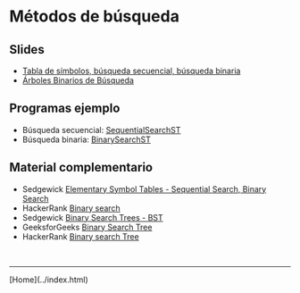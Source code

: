 # Métodos de búsqueda

## Slides
- [Tabla de símbolos, búsqueda secuencial, búsqueda binaria](../slides/06.1-Busqueda-sem12.pdf)  
- [Árboles Binarios de Búsqueda](../slides/06.2-ArbolesDeBusqueda-sem13.pdf)  

<!--
- [Árboles Balanceados 2-3](../slides/06.3-ArbolesDeBusquedaBalanceados-sem14.pdf)  
- [Árboles Rojo-negros](../slides/06.4-ArbolesRojoNegros-sem15.pdf)  
-->

## Programas ejemplo
- Búsqueda secuencial: [SequentialSearchST](https://algs4.cs.princeton.edu/code/edu/princeton/cs/algs4/SequentialSearchST.java.html)  
- Búsqueda binaria: [BinarySearchST](https://algs4.cs.princeton.edu/code/edu/princeton/cs/algs4/BinarySearchST.java.html)  

<!--
- Binary Search Trees: [BST](https://algs4.cs.princeton.edu/code/edu/princeton/cs/algs4/BST.java.html)  
- Red-Black Binary Search Tree [RedBlackBST](https://algs4.cs.princeton.edu/code/edu/princeton/cs/algs4/RedBlackBST.java.html)  
-->

<!--
## Ejercicios

- [Ejercicios de repaso 5](Ejercicios5-201910.pdf)  
- [Ejercicios de repaso evaluacion final](Ejercicios6-201910.pdf)  
-->


## Material complementario

- Sedgewick [Elementary Symbol Tables - Sequential Search, Binary Search](https://www.youtube.com/watch?v=g8DejJF9THI&list=PL5iJcUfx7xTfX-tompSrd0lCfkc1vyStO)  
- HackerRank [ Binary search](https://www.youtube.com/watch?v=P3YID7liBug)  
- Sedgewick [Binary Search Trees - BST](https://www.youtube.com/watch?v=vWchQ0Di7yM&list=PL5iJcUfx7xTejYSchSm1igNJ2M1wcIg0W)  
- GeeksforGeeks [Binary Search Tree](https://www.geeksforgeeks.org/binary-search-tree-set-1-search-and-insertion/)  
- HackerRank [Binary search Tree](https://www.youtube.com/watch?v=oSWTXtMglKE)  
<!--
-->

<!--
- Sedgewick [Balanced Search Trees](https://www.youtube.com/watch?v=N-yla7zw0Fw&list=PL5iJcUfx7xTc2QjKxufNpYNOUVDufUSij)  
- GeeksforGeeks [Red Black Tree - Insertion ](https://www.youtube.com/watch?v=YCo2-H2CL6Q)  
- GeeksforGeeks: Red-Black Tree [Set 1 (Introduction)](https://www.geeksforgeeks.org/red-black-tree-set-1-introduction-2/),
  [Set 2 (Insert)](https://www.geeksforgeeks.org/red-black-tree-set-2-insert/),
  [Set 3 (Delete)](https://www.geeksforgeeks.org/red-black-tree-set-3-delete-2/)  
- HackerRank [ Data Structures - Hash Tables](https://www.youtube.com/watch?v=shs0KM3wKv8)  
- Video: [Hash Tables and Hash Functions](https://www.youtube.com/watch?v=KyUTuwz_b7Q). Explicación de varios métodos de manejo de colisiones.  
- GeeksforGeeks [Métodos de búsqueda](https://www.geeksforgeeks.org/fundamentals-of-algorithms/#SearchingandSorting)  
-->

<!--
## Otros tipos de árboles: B-Tree, AVL Tree, R-Tree

- [B-Tree](https://www.geeksforgeeks.org/b-tree-set-1-introduction-2/)  
- Fullstack Academy [B-Tree Tutorial - An Introduction to B-Trees](Videohttps://www.youtube.com/watch?v=C_q5ccN84C8)  
- GeeksforGeeks: AVL Tree [Set 1 (Insertion)](https://www.geeksforgeeks.org/avl-tree-set-1-insertion/),
  [Set 2 (Deletion)](https://www.geeksforgeeks.org/avl-tree-set-2-deletion/)  
- GeeksforGeeks: [Introduction to R-tree](https://www.geeksforgeeks.org/introduction-to-r-tree/)  
-->


<BR>
<HR>
[Home](../index.html)
<BR>
